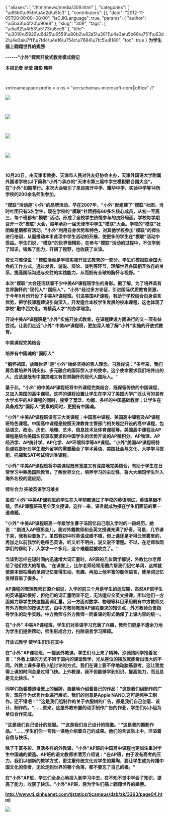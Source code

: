 {
    "aliases": [
        "/html/news/media/309.html"
    ],
    "categories": [
        "\u65b0\u95fb\u4e2d\u5fc3"
    ],
    "contributors": [],
    "date": "2012-11-05T00:00:00+08:00",
    "isCJKLanguage": true,
    "params": {
        "author": "\u5ba3\u4f20\u90e8"
    },
    "slug": "309",
    "tags": [
        "\u5a92\u4f53\u5173\u6ce8"
    ],
    "title": "\u3010\u5929\u6d25\u6559\u80b2\u62a5\u3011\u4e3a\u5b66\u751f\u63d2\u4e0a\u7ff1\u7fd4\u4e16\u754c\u7684\u7fc5\u8180",
    "toc": true
}
**为学生插上翱翔世界的翅膀**

**------"小外"探索开放式教育模式侧记**

**本报记者 吴莹 摄影 韩羿**

 

xml:namespace prefix = o ns = "urn:schemas-microsoft-com:office:office" /?

![](https://cdn.tfls.online/mirror/full/5542b0d2d86457077f41d32facc0c35c9bf9dfc7.jpg)

 

![](https://cdn.tfls.online/mirror/full/1332130a2c34046da50998df67db64ff0cb76db2.jpg)

 

![](https://cdn.tfls.online/mirror/full/c2be9f5727a44d8d5cfabeceebd7264167553c54.jpg)

 

![](https://cdn.tfls.online/mirror/full/a99512c11c69b28cdcd19be34abb7a6f1b5d24b7.jpg)

 

 **10月20日，由天津市教委、天津市人民对外友好协会主办，天津外国语大学附属外国语学校(以下简称"小外")承办的"天津市第三届中学生模拟联合国大会"，在"小外"如期举行。本次大会吸引了来自南开中学、耀华中学、实验中学等14所学校的200余名师生参加。**

**"模联"活动是"小外"的品牌活动。早在2007年，"小外"就组建了"模联"社团。当时社团只有5名学生，现在学校的"模联"社团拥有60多名核心成员，从初一至高三，每个班都有"模联"活动，形成了全校学生热情参与的良好局面。学校每学期召开一次"模联"大会，每年承办一届天津市中学生"模联"大会。学校的"模联"社团每星期都有活动。"小外"利用自身优势和特色，对其他学校参加"模联"的师生进行培训，从而推动本市此项中学生活动的开展，使更多的学生在"模联"活动中受益。学生们说，"模联"的世界很精彩，在参与"模联"活动的过程中，不仅学到了知识，锻炼了能力，开阔了视野，也收获了友谊。**

**校长刁雅俊说："模联活动是学校实施开放式教育的一部分。学生们模拟联合国大会的工作方式，通过发言、游说、辩论、谈判等环节，理解世界各国相互依存的关系，提高国际沟通与交往的实践能力，从而拥有全球的胸怀与视野。"**

**本次"模联"大会还活跃着不少中美AP课程班学生的身影。据了解，为了培养具有世界胸怀的"现代人""国际人"，"小外"经过多方论证，引进国际优质教育资源，于今年9月份开设了中美AP课程班。引进美国AP课程，有助于学校结合自身语言优势，把学校课程建设引向深入，开发适合本校学生发展的校本课程，这也体现了学校"融中西文化，育精英人才"的办学理念。**

**开设中美AP课程班是"小外"实施开放式教育，在课程建设方面进行的又一项有益尝试。让我们走近"小外" 中美AP课程班，更加深入地了解"小外"实施的开放式教育。**

**中美课程完美结合**

**培养有中国魂的"国际人"**

**"胸怀祖国，放眼世界"是"小外"始终坚持的育人理念。刁雅俊说："多年来，我们肩负着培养外语突出、多元融合的国际型人才的使命。这个使命要求我们培养出的人，应该是既有中国灵魂又有世界胸怀的现代人国际人。"**

**基于此，"小外"的中美AP课程班将中外课程完美结合，既保留传统的中国课程，又加入美国的高中课程。这样的课程设置让学生在学习了美国大学广泛认可的具有大学水平的AP课程的同时，接受了宽泛、均衡、多样的中国基础教育；让学生在具备成为"国际人"要素的同时，更拥有中国魂。**

**"小外" 中美AP课程班设有三大类课程：中国高中课程、美国高中课程及AP课程班特色课程。中国高中课程是按照天津教育主管部门相关规定开设的高中课程，包括语文、政治、历史、地理、艺术、信息技术及体育课程等。美国高中课程及AP课程是结合美国名校录取要求和中国学生的优势开设的AP微积分、AP物理、AP经济学、AP统计学、AP化学、AP环境科学等AP课程。"小外"美国AP课程班特色课程是针对学生海外留学的需要融合了学术英语、美国社会与文化、大学学习技能、托福和SAT考试培训类课程。**

**"小外" 中美AP课程班将中美课程既有宽度又有深度地完美结合，有助于学生在日常学习中熟悉国际教育，了解世界文化，培养学习的主动性，将大大缩短学生升入海外名校的适应期。**

**师生合力 突破英语学习难关**

**虽然"小外"中美AP课程班的学生在入学前都通过了学校的英语测试，英语基础不错，但AP课程班采用全英文授课。这样一来，语言就成为摆在学生们面前的第一道难题。**

**"小外" 中美AP课程班高一年级学生曹子涓回忆自己刚入学时的一段经历。她说："刚进入AP班那会儿，我对外籍教师和全英文授课充满了好奇。可是，几节课下来，我有些着急了。虽然我初中时英语成绩不错，但上课还是听得云里雾里的，再加之以前我学的是哑巴英语，听又听不明白，说又说不清楚。不过，在老师和同学们的帮助下，入学才一个多月，这个难题就被攻克了。"**

**当谈到怎样在短时间内迅速增大词汇量时，AP班的几位同学都说，外教比尔老师给了他们很大的帮助。"在课堂上，比尔老师经常用图片帮我们记忆单词，这样就使原本很枯燥的单词记忆变得生动、有趣，再加上他丰富的肢体语言，使单词记忆变得容易了很多。"**

**AP课程的管理教师石源介绍说，入学的前三个月是学生的适应期，虽然AP班学生的英语基础很好，但他们的词汇量明显不足，无法适应全英文授课，所以他们一方面努力帮学生快速提高词汇量，另一方面对数学、物理等科目采用既有中方教师又有外方教师的授课方式，由中方教师教授AP课程要求的知识点，外方教师负责指导学生的动手实践，中方教师与外方教师一同备课的形式确保了上课内容的统一。**

**在"小外" 中美AP课程班，学生们对英语学习充满了兴趣，教师们更是不遗余力地为学生们提供帮助，师生形成合力，扫除语言学习障碍。**

**开放式教学 使学生们乐在其中**

**在"小外"AP课程班，一提到外教课，学生们马上来了精神。沙驰钧同学抢着发言："外教上课的方式不同于国内的课堂教学，光从座位的摆放就能看出很大的不同。外教上课多采用小组讨论的方式，我们在课上要不停地动脑筋思考，这让我觉得上课的时间总是过得飞快。上外教课，我不但能够学到知识，提高能力，而且总是无比快乐。"**

**同学们指着楼道墙壁上的展牌，自豪地介绍着自己的作品："这是我们组制作的广告，现在作为优秀作业进行展览。我们的创意是Apple NANO,这可是纯手工制作。还不错吧！""这是我们组制作的关于衣服树的广告，都是我们自己创意、设计、制作的。"……原来，这是外教布置的动手制作广告的作业，学生们以小组为单位合作完成。**

**"这是我们自己设计的班服。""这是我们自己设计的班徽。""这是我的摄影作品。"……学生们你一言我一语地介绍着自己的成果。他们的言谈举止中，洋溢着自信与快乐。**

**除了丰富多彩、灵活多样的外教课，"小外"AP班的中国高中课程也更加注重对学生中国魂的塑造。AP班的语文教师李清芳介绍说："在AP班，由于没有高考的压力，我们以创新的教学方式，更注重传统文化对学生的熏陶，要让学生成为传播中国文化的使者，无论走到世界的哪个角落，都不要忘了自己的根。"**

**在"小外"AP班，学生们全身心地投入到学习中去，在不知不觉中学会了知识，提高了能力，收获了快乐。"小外"AP班，将为学生们插上翱翔世界的翅膀。**

**<http://www.tj.xinhuanet.com/tjstatics/tjcampus/dzb/zk/3363/page04.html>**

**![](https://cdn.tfls.online/mirror/full/7a24cb42637f36740f71dbd58df20558a19e186d.jpg)**

